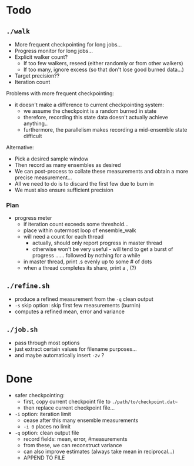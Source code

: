 # Todo
## `./walk`
- More frequent checkpointing for long jobs...
- Progress monitor for long jobs...
- Explicit walker count?
    - If too few walkers, reseed (either randomly or from other walkers)
    - If too many, ignore excess (so that don't lose good burned data...)
- Target precision??
- Iteration count

Problems with more frequent checkpointing:
- it doesn't make a difference to current checkpointing system:
    - we assume the checkpoint is a random burned in state
    - therefore, recording this state data doesn't actually achieve anything..
    - furthermore, the parallelism makes recording a mid-ensemble state difficult

Alternative:
- Pick a desired sample window
- Then record as many ensembles as desired
- We can post-process to collate these measurements and obtain a more precise measurement...
- All we need to do is to discard the first few due to burn in
- We must also ensure sufficient precision

### Plan
- progress meter
    - if iteration count exceeds some threshold...
    - place within outermost loop of ensemble_walk
    - will need a count for each thread
        - actually, should only report progress in master thread
        - otherwise won't be very useful - will tend to get a burst of
          progress ...... followed by nothing for a while
    - in master thread, print .s evenly up to some # of dots
    - when a thread completes its share, print a , (?)

## `./refine.sh`
- produce a refined measurement from the `-q` clean output
- `-s` skip option: skip first few measurements (burnin)
- computes a refined mean, error and variance

## `./job.sh`
- pass through most options
- just extract certain values for filename purposes...
- and maybe automatically insert `-2v` ?

# Done
- safer checkpointing:
    - first, copy current checkpoint file to `./path/to/checkpoint.dat~`
    - then replace current checkpoint file...
- `-i` option: iteration limit
    - cease after this many ensemble measurements
    - `-i 0` places no limit
- `-q` option: clean output file
    - record fields: mean, error, #measurements
    - from these, we can reconstruct variance
    - can also improve estimates (always take mean in reciprocal...)
    - APPEND TO FILE